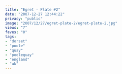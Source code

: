 ```yaml
---
title: "Egret - Plate #2"
date: "2007-12-27 12:44:22"
privacy: "public"
image: "2007/12/27/egret-plate-2/egret-plate-2.jpg"
views: "7"
faves: "0"
tags:
- "dorset"
- "poole"
- "quay"
- "poolequay"
- "england"
- "uk"
---
```


